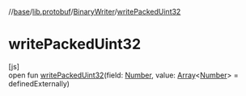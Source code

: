 //[base](../../../index.md)/[lib.protobuf](../index.md)/[BinaryWriter](index.md)/[writePackedUint32](write-packed-uint32.md)

# writePackedUint32

[js]\
open fun [writePackedUint32](write-packed-uint32.md)(field: [Number](https://kotlinlang.org/api/latest/jvm/stdlib/kotlin/-number/index.html), value: [Array](https://kotlinlang.org/api/latest/jvm/stdlib/kotlin/-array/index.html)&lt;[Number](https://kotlinlang.org/api/latest/jvm/stdlib/kotlin/-number/index.html)&gt; = definedExternally)
